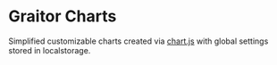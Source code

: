 # Graitor Charts 

Simplified customizable charts created via [chart.js](https://www.chartjs.org/) with global settings stored in localstorage.
